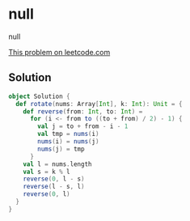 # null

null

[This problem on leetcode.com](https://leetcode.com/problems/rotate-array)

## Solution

```scala
object Solution {
  def rotate(nums: Array[Int], k: Int): Unit = {
    def reverse(from: Int, to: Int) =
      for (i <- from to ((to + from) / 2) - 1) {
        val j = to + from - i - 1
        val tmp = nums(i)
        nums(i) = nums(j)
        nums(j) = tmp
      }
    val l = nums.length
    val s = k % l
    reverse(0, l - s)
    reverse(l - s, l)
    reverse(0, l)
  }
}
```
